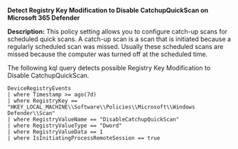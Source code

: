 **Detect Registry Key Modification to Disable CatchupQuickScan on Microsoft 365 Defender**

**Description:** This policy setting allows you to configure catch-up scans for scheduled quick scans. A catch-up scan is a scan that is initiated because a regularly scheduled scan was missed. Usually these scheduled scans are missed because the computer was turned off at the scheduled time.

The following kql query detects possible Registry Key Modification to Disable CatchupQuickScan.

```
DeviceRegistryEvents
| where Timestamp >= ago(7d) 
| where RegistryKey == "HKEY_LOCAL_MACHINE\\Software\\Policies\\Microsoft\\Windows Defender\\Scan"
| where RegistryValueName == "DisableCatchupQuickScan"
| where RegistryValueType == "Dword" 
| where RegistryValueData == 1 
| where IsInitiatingProcessRemoteSession == true
```
